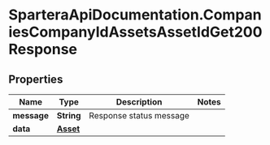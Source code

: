 # SparteraApiDocumentation.CompaniesCompanyIdAssetsAssetIdGet200Response

## Properties

Name | Type | Description | Notes
------------ | ------------- | ------------- | -------------
**message** | **String** | Response status message | 
**data** | [**Asset**](Asset.md) |  | 


